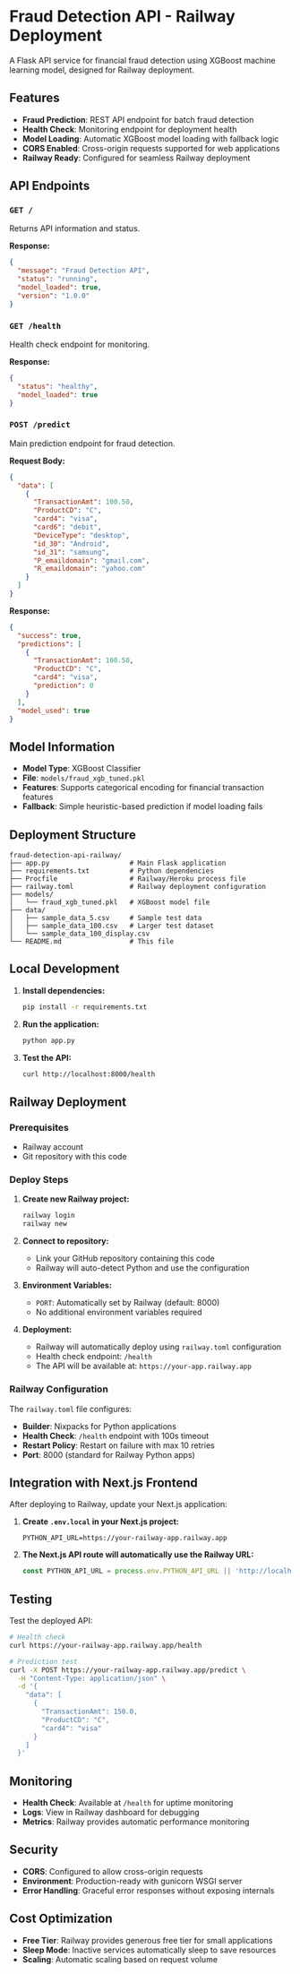 # Fraud Detection API - Railway Deployment

A Flask API service for financial fraud detection using XGBoost machine learning model, designed for Railway deployment.

## Features

- **Fraud Prediction**: REST API endpoint for batch fraud detection
- **Health Check**: Monitoring endpoint for deployment health
- **Model Loading**: Automatic XGBoost model loading with fallback logic
- **CORS Enabled**: Cross-origin requests supported for web applications
- **Railway Ready**: Configured for seamless Railway deployment

## API Endpoints

### `GET /`
Returns API information and status.

**Response:**
```json
{
  "message": "Fraud Detection API",
  "status": "running", 
  "model_loaded": true,
  "version": "1.0.0"
}
```

### `GET /health`
Health check endpoint for monitoring.

**Response:**
```json
{
  "status": "healthy",
  "model_loaded": true
}
```

### `POST /predict`
Main prediction endpoint for fraud detection.

**Request Body:**
```json
{
  "data": [
    {
      "TransactionAmt": 100.50,
      "ProductCD": "C",
      "card4": "visa",
      "card6": "debit",
      "DeviceType": "desktop",
      "id_30": "Android",
      "id_31": "samsung",
      "P_emaildomain": "gmail.com",
      "R_emaildomain": "yahoo.com"
    }
  ]
}
```

**Response:**
```json
{
  "success": true,
  "predictions": [
    {
      "TransactionAmt": 100.50,
      "ProductCD": "C",
      "card4": "visa",
      "prediction": 0
    }
  ],
  "model_used": true
}
```

## Model Information

- **Model Type**: XGBoost Classifier
- **File**: `models/fraud_xgb_tuned.pkl`
- **Features**: Supports categorical encoding for financial transaction features
- **Fallback**: Simple heuristic-based prediction if model loading fails

## Deployment Structure

```
fraud-detection-api-railway/
├── app.py                    # Main Flask application
├── requirements.txt          # Python dependencies
├── Procfile                  # Railway/Heroku process file
├── railway.toml              # Railway deployment configuration
├── models/
│   └── fraud_xgb_tuned.pkl   # XGBoost model file
├── data/
│   ├── sample_data_5.csv     # Sample test data
│   ├── sample_data_100.csv   # Larger test dataset
│   └── sample_data_100_display.csv
└── README.md                 # This file
```

## Local Development

1. **Install dependencies:**
   ```bash
   pip install -r requirements.txt
   ```

2. **Run the application:**
   ```bash
   python app.py
   ```

3. **Test the API:**
   ```bash
   curl http://localhost:8000/health
   ```

## Railway Deployment

### Prerequisites
- Railway account
- Git repository with this code

### Deploy Steps

1. **Create new Railway project:**
   ```bash
   railway login
   railway new
   ```

2. **Connect to repository:**
   - Link your GitHub repository containing this code
   - Railway will auto-detect Python and use the configuration

3. **Environment Variables:**
   - `PORT`: Automatically set by Railway (default: 8000)
   - No additional environment variables required

4. **Deployment:**
   - Railway will automatically deploy using `railway.toml` configuration
   - Health check endpoint: `/health`
   - The API will be available at: `https://your-app.railway.app`

### Railway Configuration

The `railway.toml` file configures:
- **Builder**: Nixpacks for Python applications
- **Health Check**: `/health` endpoint with 100s timeout
- **Restart Policy**: Restart on failure with max 10 retries
- **Port**: 8000 (standard for Railway Python apps)

## Integration with Next.js Frontend

After deploying to Railway, update your Next.js application:

1. **Create `.env.local` in your Next.js project:**
   ```env
   PYTHON_API_URL=https://your-railway-app.railway.app
   ```

2. **The Next.js API route will automatically use the Railway URL:**
   ```typescript
   const PYTHON_API_URL = process.env.PYTHON_API_URL || 'http://localhost:5000'
   ```

## Testing

Test the deployed API:

```bash
# Health check
curl https://your-railway-app.railway.app/health

# Prediction test
curl -X POST https://your-railway-app.railway.app/predict \
  -H "Content-Type: application/json" \
  -d '{
    "data": [
      {
        "TransactionAmt": 150.0,
        "ProductCD": "C",
        "card4": "visa"
      }
    ]
  }'
```

## Monitoring

- **Health Check**: Available at `/health` for uptime monitoring
- **Logs**: View in Railway dashboard for debugging
- **Metrics**: Railway provides automatic performance monitoring

## Security

- **CORS**: Configured to allow cross-origin requests
- **Environment**: Production-ready with gunicorn WSGI server
- **Error Handling**: Graceful error responses without exposing internals

## Cost Optimization

- **Free Tier**: Railway provides generous free tier for small applications
- **Sleep Mode**: Inactive services automatically sleep to save resources
- **Scaling**: Automatic scaling based on request volume